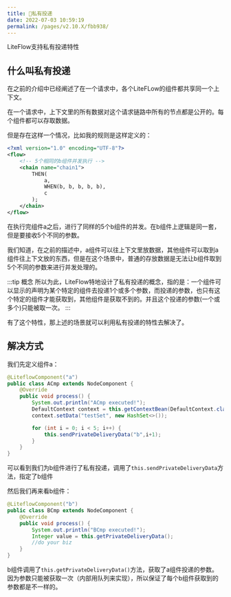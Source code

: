 ```yaml
---
title: 🍕私有投递
date: 2022-07-03 10:59:19
permalink: /pages/v2.10.X/fbb938/
---
```


LiteFlow支持私有投递特性


## 什么叫私有投递

在之前的介绍中已经阐述了在一个请求中，各个LiteFLow的组件都共享同一个上下文。

在一个请求中，上下文里的所有数据对这个请求链路中所有的节点都是公开的。每个组件都可以存取数据。

但是存在这样一个情况，比如我的规则是这样定义的：

```xml
<?xml version="1.0" encoding="UTF-8"?>
<flow>
    <!-- 5个相同的b组件并发执行 -->
    <chain name="chain1">
        THEN(
            a,
            WHEN(b, b, b, b, b),
            c
        );
    </chain>
</flow>
```

在执行完组件a之后，进行了同样的5个b组件的并发。在b组件上逻辑是同一套，但是要接收5个不同的参数。

我们知道，在之前的描述中，a组件可以往上下文里放数据，其他组件可以取到a组件往上下文放的东西，但是在这个场景中，普通的存放数据是无法让b组件取到5个不同的参数来进行并发处理的。


:::tip 概念
所以为此，LiteFlow特地设计了私有投递的概念，指的是：一个组件可以显示的声明为某个特定的组件去投递1个或多个参数，而投递的参数，也只有这个特定的组件才能获取到，其他组件是获取不到的。并且这个投递的参数(一个或多个)只能被取一次。
:::


有了这个特性，那上述的场景就可以利用私有投递的特性去解决了。



## 解决方式

我们先定义组件a：

```java
@LiteflowComponent("a")
public class ACmp extends NodeComponent {
	@Override
	public void process() {
		System.out.println("ACmp executed!");
		DefaultContext context = this.getContextBean(DefaultContext.class);
		context.setData("testSet", new HashSet<>());

		for (int i = 0; i < 5; i++) {
			this.sendPrivateDeliveryData("b",i+1);
		}
	}
}
```

可以看到我们为b组件进行了私有投递，调用了`this.sendPrivateDeliveryData`方法，指定了b组件



然后我们再来看b组件：

```java
@LiteflowComponent("b")
public class BCmp extends NodeComponent {
	@Override
	public void process() {
		System.out.println("BCmp executed!");
		Integer value = this.getPrivateDeliveryData();
		//do your biz
	}
}
```

b组件调用了`this.getPrivateDeliveryData()`方法，获取了a组件投递的参数。因为参数只能被获取一次（内部用队列来实现），所以保证了每个b组件获取到的参数都是不一样的。